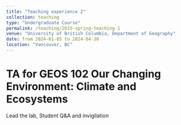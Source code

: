```yaml
---
title: "Teaching experience 2"
collection: teaching
type: "Undergraduate Course"
permalink: /teaching/2015-spring-teaching-1
venue: "University of British Columbia, Department of Geography"
date: from 2024-01-05 to 2024-04-30
location: "Vancouver, BC"
---
```

TA for GEOS 102 Our Changing Environment: Climate and Ecosystems
======

Lead the lab, Student Q&A and invigilation



